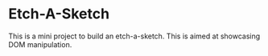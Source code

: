 # Etch-A-Sketch

This is a mini project to build an etch-a-sketch. 
This is aimed at showcasing DOM manipulation.  
